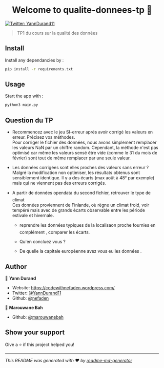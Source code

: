<h1 align="center">Welcome to qualite-donnees-tp 👋</h1>
<p>
  <a href="https://twitter.com/YannDurand11" target="_blank">
    <img alt="Twitter: YannDurand11" src="https://img.shields.io/twitter/follow/YannDurand11.svg?style=social" />
  </a>
</p>

> TP1 du cours sur la qualité des données

## Install

Install any dependancies by :
```sh
pip install -r requirements.txt
```

## Usage

Start the app with :
```sh
python3 main.py
```

## Question du TP

* Recommencez	avec	le	jeu	SI-erreur	après	avoir	corrigé	les	valeurs	en	erreur.	Précisez	vos	méthodes.	
Pour corriger le fichier des données, nous avons simplement remplacer les valeurs NaN par un chiffre random.
Cependant, la méthode n'est pas optimisé car même les valeurs sensé être vide (comme le 31 du mois de février) sont tout de même remplacer par une seule valeur.

* Les	données	corrigées	sont	elles	proches	des	valeurs	sans	erreur	?	
Malgré la modification non optimiser, les résultats obtenus sont sensiblement identique. Il y a des écarts (max août à 48° par exemple) mais qui ne viennent pas des erreurs corrigés.

* A	partir	de	données	opendata	du	second	fichier,	retrouver	le	type	de	climat		
Ces données proviennent de Finlande, où règne un climat froid, voir tempéré mais avec de grands écarts observable entre les période estivale et hivernale.
  * reprendre	les	données	typiques	de	la	localisaon	proche		fournies	en	complément	,	comparer	les	écarts.		

  * Qu'en	concluez	vous	?		

  * De	quelle	la	capitale	européenne	avez	vous		eu	les	données	.	
  
## Author

👤 **Yann Durand**

* Website: https://codewithnefaden.wordpress.com/
* Twitter: [@YannDurand11](https://twitter.com/YannDurand11)
* Github: [@nefaden](https://github.com/nefaden)

👤 **Marouwane Bah**

* Github: [@marouwanebah](https://github.com/marouwanebah)

## Show your support

Give a ⭐️ if this project helped you!

***
_This README was generated with ❤️ by [readme-md-generator](https://github.com/kefranabg/readme-md-generator)_